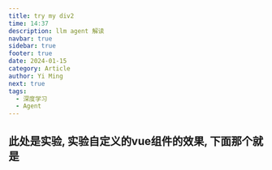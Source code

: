 ```yaml
---
title: try my div2
time: 14:37
description: llm agent 解读
navbar: true
sidebar: true
footer: true
date: 2024-01-15
category: Article
author: Yi Ming
next: true
tags:
  - 深度学习
  - Agent
---
```

## 此处是实验, 实验自定义的vue组件的效果, 下面那个就是

<MyDiv2 />
